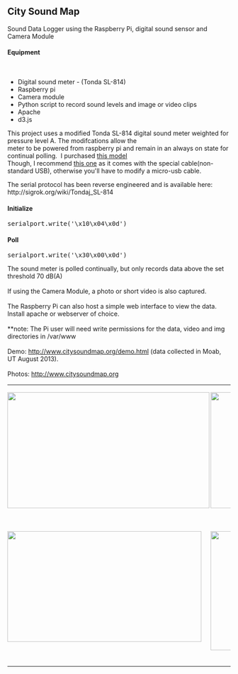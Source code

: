 <html>
<body>
<h2>City Sound Map</h2>
<p>
Sound Data Logger using the Raspberry Pi, digital sound sensor and Camera Module 
<br/>
<h4>Equipment</h4>
<br/>
<ul>
<li>Digital sound meter - (Tonda SL-814)</li>
<li>Raspberry pi</li>
<li>Camera module</li>
<li>Python script to record sound levels and image or video clips</li>
<li>Apache</li>
<li>d3.js</li>
</ul>
</p>
<p>
This project uses a modified Tonda SL-814 digital sound meter weighted for pressure level A.  The modifcations allow the meter to be powered from raspberry pi and remain in an always on state for continual polling. 
I purchased <a href="http://www.amazon.com/NEEWER%C2%AE-Digital-Sound-Level-Meter/dp/B005JX2EZ2">this model</a>   
<br/>
Though, I recommend <a href="http://www.amazon.com/Professional-Digital-Pressure-Measurement-Detectors/dp/B00LL3Y074">this one</a> as it comes with the special cable(non-standard USB), otherwise you'll have to modify a micro-usb cable.
</p>
<p>
The serial protocol has been reverse engineered and is available here:<br />
http://sigrok.org/wiki/Tondaj_SL-814
</p>
<p>
<h4>Initialize</h4> 
<p><pre>serialport.write('\x10\x04\x0d')</pre></p>
<h4>Poll</h4> 
<p><pre>serialport.write('\x30\x00\x0d')</pre></p>
</p>
<p>
The sound meter is polled continually, but only records data above the set threshold 70 dB(A) 
<br/><br/>
If using the Camera Module, a photo or short video is also captured.
<br/><br/>
The Raspberry Pi can also host a simple web interface to view the data.  Install apache or webserver of choice.  
<br/><br/>
**note: The Pi user will need write permissions for the data, video and img directories in /var/www
<br/><br/>
Demo: <a href="http://www.citysoundmap.org/demo.html">http://www.citysoundmap.org/demo.html</a> (data collected in Moab, UT August 2013).
<br/><br/>
Photos: <a href="http://www.citysoundmap.org/demo.html">http://www.citysoundmap.org</a>
</p>
<p>
<TABLE WIDTH=623 CELLPADDING=7 CELLSPACING=0>
	<COL WIDTH=298>
	<COL WIDTH=297>
	<TR VALIGN=TOP>
		<TD WIDTH=298 STYLE="border: none; padding: 0in">
			<P><IMG SRC="http://www.citysoundmap.org/SoundMap_html_m385bb6d7.jpg" NAME="graphics2" ALIGN=LEFT WIDTH=456 HEIGHT=262 BORDER=0><BR CLEAR=LEFT><BR>
			</P>
		</TD>
		<TD WIDTH=297 STYLE="border: none; padding: 0in">
			<P><IMG SRC="http://www.citysoundmap.org/SoundMap_html_m52855a9.jpg" NAME="graphics1" ALIGN=LEFT WIDTH=467 HEIGHT=262 BORDER=0><BR CLEAR=LEFT><BR>
			</P>
		</TD>
	</TR>
	<TR VALIGN=TOP>
		<TD WIDTH=298 STYLE="border: none; padding: 0in">
			<P><IMG SRC="http://www.citysoundmap.org/SoundMap_html_m78939703.png" NAME="graphics3" ALIGN=LEFT WIDTH=438 HEIGHT=250 BORDER=0><BR CLEAR=LEFT><BR>
			</P>
		</TD>
		<TD WIDTH=297 STYLE="border: none; padding: 0in">
			<P><IMG SRC="http://www.citysoundmap.org/SoundMap_html_7278ea41.png" NAME="graphics4" ALIGN=LEFT WIDTH=446 HEIGHT=269 BORDER=0><BR CLEAR=LEFT><BR>
			</P>
		</TD>
	</TR>
</TABLE>
</p>
</body>
</html>